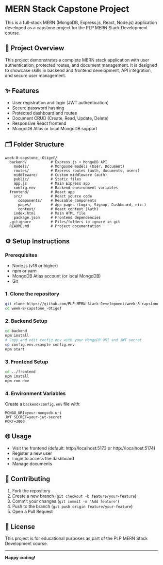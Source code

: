 # MERN Stack Capstone Project

This is a full-stack MERN (MongoDB, Express.js, React, Node.js) application developed as a capstone project for the PLP MERN Stack Development course.

## 🚀 Project Overview
This project demonstrates a complete MERN stack application with user authentication, protected routes, and document management. It is designed to showcase skills in backend and frontend development, API integration, and secure user management.

## ✨ Features
- User registration and login (JWT authentication)
- Secure password hashing
- Protected dashboard and routes
- Document CRUD (Create, Read, Update, Delete)
- Responsive React frontend
- MongoDB Atlas or local MongoDB support

## 🗂️ Folder Structure
```
week-8-capstone_-Otigef/
  backend/           # Express.js + MongoDB API
    models/          # Mongoose models (User, Document)
    routes/          # Express routes (auth, documents, users)
    middleware/      # Custom middleware (auth)
    public/          # Static files
    app.js           # Main Express app
    config.env       # Backend environment variables
  frontend/          # React app
    src/             # React source code
      components/    # Reusable components
      pages/         # App pages (Login, Signup, Dashboard, etc.)
      context/       # React context (Auth)
    index.html       # Main HTML file
    package.json     # Frontend dependencies
  .gitignore         # Files/folders to ignore in git
  README.md          # Project documentation
```

## ⚙️ Setup Instructions

### Prerequisites
- Node.js (v18 or higher)
- npm or yarn
- MongoDB Atlas account (or local MongoDB)
- Git

### 1. Clone the repository
```sh
git clone https://github.com/PLP-MERN-Stack-Development/week-8-capstone_-Otigef.git
cd week-8-capstone_-Otigef
```

### 2. Backend Setup
```sh
cd backend
npm install
# Copy and edit config.env with your MongoDB URI and JWT secret
cp config.env.example config.env
npm start
```

### 3. Frontend Setup
```sh
cd ../frontend
npm install
npm run dev
```

### 4. Environment Variables
Create a `backend/config.env` file with:
```
MONGO_URI=your-mongodb-uri
JWT_SECRET=your-jwt-secret
PORT=3000
```

## 🌐 Usage
- Visit the frontend (default: http://localhost:5173 or http://localhost:5174)
- Register a new user
- Login to access the dashboard
- Manage documents

## 🤝 Contributing
1. Fork the repository
2. Create a new branch (`git checkout -b feature/your-feature`)
3. Commit your changes (`git commit -m 'Add feature'`)
4. Push to the branch (`git push origin feature/your-feature`)
5. Open a Pull Request

## 📄 License
This project is for educational purposes as part of the PLP MERN Stack Development course.

---

**Happy coding!** 
